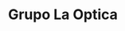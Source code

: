 ---
title: "Grupo La Optica"
url: /santa-cruz-de-la-sierra/grupo-la-optica-calle-arenales/
shop: óptico
---